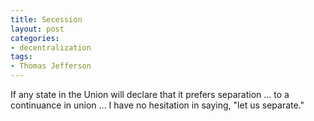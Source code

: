 ```yaml
---
title: Secession
layout: post
categories:
- decentralization
tags:
- Thomas Jefferson
---
```


If any state in the Union will declare that it prefers separation ... to a continuance in union ... I have no hesitation in saying, "let us separate."
